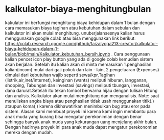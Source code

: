 # kalkulator-biaya-menghitungbulan
kakulator ini berfungsi menghitung biaya kehidupan dalam 1 bulan dengan cara memasukan biaya tagihan atau kebutuhan dalam sebulan dan kalkulator ini akan mulai menghitung.
unuberjalansesnya kalian harus menggunakan google colab atau bisa menggunakan link berikut: https://colab.research.google.com/github/faizalyoga213-creator/kalkulator-biaya-kehidupan-dalam-1-bulan/blob/main/Kalkulator_kebutuhan_bersih.ipynb .
Cara penggunaan kalian pencet icon play button yang ada di google colab kemudian sistem akan berjalan.
Setelah itu kalian akan di minta memasukan 1.penghasilan kalian(incom) mulai dari gaji pokok dan lain - lain, 2.pengeluaran (Expenses) dimulai dari kebutuhan wajib seperti sewa/kpr,Tagihan (listrik,air,inet/internet), keinginan (wants) meliputi hiburan, langganan, shopping, Tabungan dan investasi (savings) meliputi tbungan, investasi, dana darurat.Setelah itu tekan tombol berwarna hijau dengan tulisan Hitung dan analisis. Kalkulator akan mulai menghitung dan menganalisis. Note: saat menuliskan angka biaya atau penghasilan tidak usah menggunakan titik(.) ataupun koma(,) karena dikhawatirkan menimbulkan bug atau eror pada sistem.
Alasan kami membuat proyek ini karena kami ingin membantu para anak muda yang kurang bisa mengatur perekonimian dengan benar sehingga banyak anak muda yang kekurangan uang menjelang akhir bulan. Dengan hadirnya proyek ini para anak muda dapat mengatur perekonomian mereka dengan mudah.
